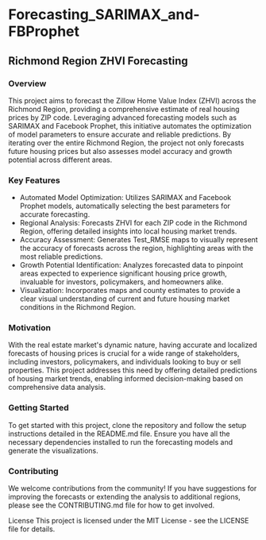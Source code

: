 # Forecasting_SARIMAX_and-FBProphet

## Richmond Region ZHVI Forecasting

### Overview
This project aims to forecast the Zillow Home Value Index (ZHVI) across the Richmond Region, providing a comprehensive estimate of real housing prices by ZIP code. Leveraging advanced forecasting models such as SARIMAX and Facebook Prophet, this initiative automates the optimization of model parameters to ensure accurate and reliable predictions. By iterating over the entire Richmond Region, the project not only forecasts future housing prices but also assesses model accuracy and growth potential across different areas.

### Key Features
- Automated Model Optimization: Utilizes SARIMAX and Facebook Prophet models, automatically selecting the best parameters for accurate forecasting.
- Regional Analysis: Forecasts ZHVI for each ZIP code in the Richmond Region, offering detailed insights into local housing market trends.
- Accuracy Assessment: Generates Test_RMSE maps to visually represent the accuracy of forecasts across the region, highlighting areas with the most reliable predictions.
- Growth Potential Identification: Analyzes forecasted data to pinpoint areas expected to experience significant housing price growth, invaluable for investors, policymakers, and homeowners alike.
- Visualization: Incorporates maps and county estimates to provide a clear visual understanding of current and future housing market conditions in the Richmond Region.

### Motivation
With the real estate market's dynamic nature, having accurate and localized forecasts of housing prices is crucial for a wide range of stakeholders, including investors, policymakers, and individuals looking to buy or sell properties. This project addresses this need by offering detailed predictions of housing market trends, enabling informed decision-making based on comprehensive data analysis.

### Getting Started
To get started with this project, clone the repository and follow the setup instructions detailed in the README.md file. Ensure you have all the necessary dependencies installed to run the forecasting models and generate the visualizations.

### Contributing
We welcome contributions from the community! If you have suggestions for improving the forecasts or extending the analysis to additional regions, please see the CONTRIBUTING.md file for how to get involved.

License
This project is licensed under the MIT License - see the LICENSE file for details.
